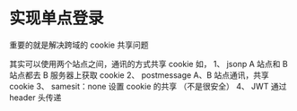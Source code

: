 # 实现单点登录

重要的就是解决跨域的 cookie 共享问题

其实可以使用两个站点之间，通讯的方式共享 cookie 如，
1、 jsonp A 站点和 B 站点都去 B 服务器上获取 cookie
2、 postmessage A、B 站点通讯，共享 cookie
3、 samesit：none 设置 cookie 的共享 （不是很安全）
4、 JWT 通过 header 头传递
